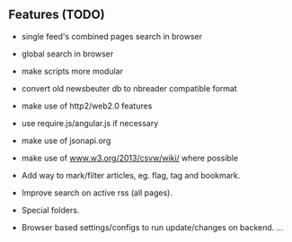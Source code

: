 
## Features (TODO)

* single feed's combined pages search in browser
* global search in browser
* make scripts more modular
* convert old newsbeuter db to nbreader compatible format
* make use of http2/web2.0 features
* use require.js/angular.js if necessary
* make use of jsonapi.org
* make use of www.w3.org/2013/csvw/wiki/ where possible

* Add way to mark/filter articles, eg. flag, tag and bookmark.
* Improve search on active rss (all pages).
* Special folders.
* Browser based settings/configs to run update/changes on backend.
...
